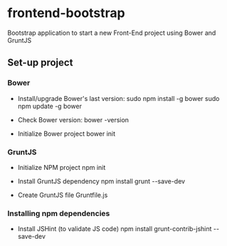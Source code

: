 frontend-bootstrap
==================

Bootstrap application to start a new Front-End project using Bower and GruntJS 


## Set-up project

### Bower

- Install/upgrade Bower's last version:
	sudo npm install -g bower
	sudo npm update -g bower
	
- Check Bower version:
	bower -version

- Initialize Bower project
	bower init


### GruntJS

- Initialize NPM project
	npm init

- Install GruntJS dependency
	npm install grunt --save-dev

- Create GruntJS file
	Gruntfile.js


### Installing npm dependencies

- Install JSHint (to validate JS code)
	npm install grunt-contrib-jshint --save-dev